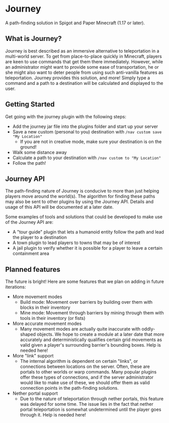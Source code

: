 # Journey
A path-finding solution in Spigot and Paper Minecraft (1.17 or later).

## What is Journey?
Journey is best described as an immersive alternative to teleportation in a multi-world server.
To get from place-to-place quickly in Minecraft, players are keen to use commands that get them there immediately.
However, while an administrator might want to provide some ease of transportation,
he or she might also want to deter people from using such anti-vanilla features as teleportation.
Journey provides this solution, and more! Simply type a command and a path to a destination will be calculated
and displayed to the user.

## Getting Started
Get going with the journey plugin with the following steps:
- Add the journey jar file into the plugins folder and start up your server
- Save a new custom (personal to you) destination with `/nav custom save "My Location"`
  - If you are not in creative mode, make sure your destination is on the ground!
- Walk some distance away
- Calculate a path to your destination with `/nav custom to "My Location"`
- Follow the path!

## Journey API
The path-finding nature of Journey is conducive to more than just helping players move around the world(s).
The algorithm for finding these paths may also be sent to other plugins by using the Journey API. 
Details and usage of this API will be documented at a later date.

Some examples of tools and solutions that could be developed to make use of the Journey API are:
- A "tour guide" plugin that lets a humanoid entity follow the path and lead the player to a destination
- A town plugin to lead players to towns that may be of interest
- A jail plugin to verify whether it is possible for a player to leave a certain containment area

## Planned features
The future is bright! Here are some features that we plan on adding in future iterations:
- More movement modes
  - Build mode: Movement over barriers by building over them with blocks in their inventory
  - Mine mode: Movement through barriers by mining through them with tools in their inventory (or fists)
- More accurate movement modes
  - Many movement modes are actually quite inaccurate with oddly-shaped objects.
    We hope to create a module at a later date that more accurately and deterministically qualifies certain
    grid movements as valid given a player's surrounding barrier's bounding boxes. Help is needed here!
- More "link" support
  - The internal algorithm is dependent on certain "links", or connections between locations on the server.
    Often, these are portals to other worlds or warp commands. 
    Many popular plugins offer these types of connections, and if the server administrator would like to make use of these,
    we should offer them as valid connection points in the path-finding solutions.
- Nether portal support
  - Due to the nature of teleportation through nether portals, this feature was delayed for some time. 
    The issue lies in the fact that nether portal teleportation is somewhat undetermined until the player 
    goes through it. Help is needed here!


